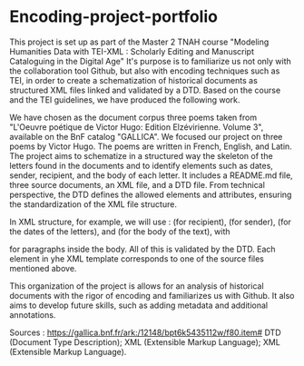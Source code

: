 # Encoding-project-portfolio
This project is set up as part of the Master 2 TNAH course "Modeling Humanities Data with TEI-XML : Scholarly Editing and Manuscript Cataloguing in the Digital Age" It's purpose is to familiarize us not only with the collaboration tool Github, but also with encoding techniques such as TEI, in order to create a schematization of historical documents as structured XML files linked and validated by a DTD. Based on the course and the TEI guidelines, we have produced the following work.

We have chosen as the document corpus three poems taken from "L'Oeuvre poétique de Victor Hugo: Edition Elzévirienne. Volume 3", available on the BnF catalog "GALLICA". We focused our project on three poems by Victor Hugo. The poems are written in French, English, and Latin. The project aims to schematize in a structured way the skeleton of the letters found in the documents and to identify elements such as dates, sender, recipient, and the body of each letter. It includes a README.md file, three source documents, an XML file, and a DTD file. From technical perspective, the DTD defines the allowed elements and attributes, ensuring the standardization of the XML file structure.

In XML structure, for example, we will use : <recipient> (for recipient), <sender> (for sender), <date> (for the dates of the letters), and <body> (for the body of the text), with <p> for paragraphs inside the body. All of this is validated by the DTD. Each <letter> element in yhe XML template corresponds to one of the source files mentioned above.

This organization of the project is allows for an analysis of historical documents with the rigor of encoding and familiarizes us with Github. It also aims to develop future skills, such as adding metadata and additional annotations. 

Sources : https://gallica.bnf.fr/ark:/12148/bpt6k5435112w/f80.item#
DTD (Document Type Description); XML (Extensible Markup Language); XML (Extensible Markup Language).
